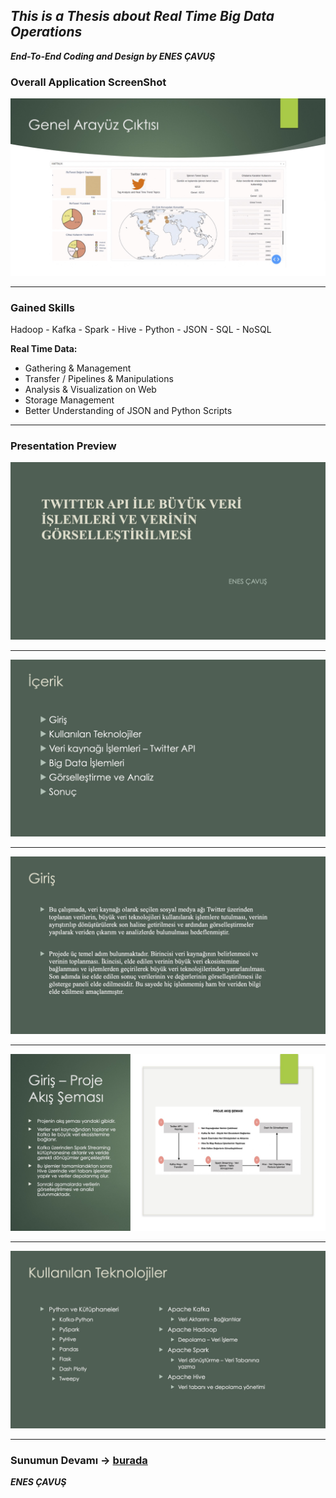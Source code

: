 ## ___This is a Thesis about Real Time Big Data Operations___

___End-To-End Coding and Design by ENES ÇAVUŞ___

### Overall Application ScreenShot

![overall](./images/arayuz.jpg)

---

### Gained Skills

Hadoop - Kafka - Spark - Hive - Python - JSON - SQL - NoSQL

**Real Time Data:**

- Gathering & Management
- Transfer / Pipelines & Manipulations 
- Analysis & Visualization on Web 
- Storage Management
- Better Understanding of JSON and Python Scripts

---

### Presentation Preview 

![page0](./images/page0.jpg)

---

![page1](./images/page1.jpg)

---

![page2](./images/page2.jpg)

---

![page3](./images/page3.jpg)

---

![page4](./images/page4.jpg)

---

### Sunumun Devamı -> [burada](https://github.com/enescavus/Big-Data/blob/main/TezSunum-RealTimeBigDataOperations.pdf)

___ENES ÇAVUŞ___